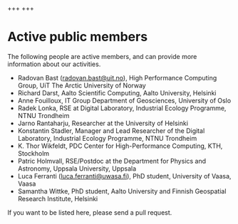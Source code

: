 +++
+++

# Active public members

The following people are active members, and can provide more
information about our activities.

- Radovan Bast (<radovan.bast@uit.no>), High Performance Computing Group, UiT The Arctic University of Norway
- Richard Darst, Aalto Scientific Computing, Aalto University, Helsinki
- Anne Fouilloux, IT Group Department of Geosciences, University of Oslo
- Radek Lonka, RSE at Digital Laboratory, Industrial Ecology Programme, NTNU Trondheim
- Jarno Rantaharju, Researcher at the University of Helsinki
- Konstantin Stadler, Manager and Lead Researcher of the Digital Laboratory, Industrial Ecology Programme, NTNU Trondheim
- K. Thor Wikfeldt, PDC Center for High-Performance Computing, KTH, Stockholm
- Patric Holmvall, RSE/Postdoc at the Department for Physics and Astronomy, Uppsala University, Uppsala
- Luca Ferranti (<luca.ferranti@uwasa.fi>), PhD student, University of Vaasa, Vaasa
- Samantha Wittke, PhD student, Aalto University and Finnish Geospatial Research Institute, Helsinki

If you want to be listed here, please send a pull request.
